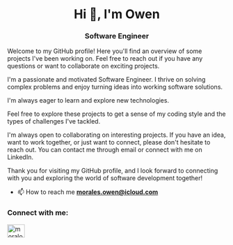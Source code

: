 <h1 align="center">Hi 👋, I'm Owen</h1>
<h3 align="center">Software Engineer</h3>

<p>Welcome to my GitHub profile! Here you'll find an overview of some projects I've been working on. Feel free to reach out if you have any questions or want to collaborate on exciting projects.

I'm a passionate and motivated Software Engineer. I thrive on solving complex problems and enjoy turning ideas into working software solutions.

I'm always eager to learn and explore new technologies.

Feel free to explore these projects to get a sense of my coding style and the types of challenges I've tackled.

I'm always open to collaborating on interesting projects. If you have an idea, want to work together, or just want to connect, please don't hesitate to reach out. You can contact me through email or connect with me on LinkedIn.

Thank you for visiting my GitHub profile, and I look forward to connecting with you and exploring the world of software development together!</p>

- 📫 How to reach me **morales.owen@icloud.com**

<h3 align="left">Connect with me:</h3>
<p align="left">
<a href="https://linkedin.com/in/moralow" target="blank"><img align="center" src="https://raw.githubusercontent.com/rahuldkjain/github-profile-readme-generator/master/src/images/icons/Social/linked-in-alt.svg" alt="moralow" height="30" width="40" /></a>
</p>

